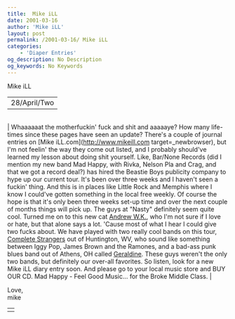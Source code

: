 ```yaml
---
title:  Mike iLL 
date: 2001-03-16
author: 'Mike iLL'
layout: post
permalink: /2001-03-16/ Mike iLL 
categories:
    - 'Diaper Entries'
og_description: No Description
og_keywords: No Keywords
---
```

<style>
body {
  background-color: ;
  color: ;
}
a {
  color: ;
}
a:active {
  color: ;
}
a:visited {
  color: ;
}
</style>

   Mike iLL     



|  |
| --- |
| 28/April/Two  |

  
  



|  |
| --- |
| 
Whaaaaaat the motherfuckin' fuck and shit and aaaaaye? How many life-times since these pages have seen an update? There's a couple of journal entries on [Mike iLL.com](http://www.mikeill.com target=_newbrowser), but I'm not feelin' the way they come out listed, and I probably should've learned my lesson about doing shit yourself.
Like, Bar/None Records (did I mention my new band Mad Happy, with Rivka, Nelson Pla and Crag, and that we got a record deal?) has hired the Beastie Boys publicity company to hype up our current tour. It's been over three weeks and I haven't seen a fuckin' thing. And this is in places like Little Rock and Memphis where I know I could've gotten something in the local free weekly. Of course the hope is that it's only been three weeks set-up time and over the next couple of months things will pick up.
The guys at "Nasty" definitely seem quite cool. Turned me on to this new cat [Andrew W.K.](http://www.andrewwk.com), who I'm not sure if I love or hate, but that alone says a lot. 'Cause most of what I hear I could give two fucks about.
We have played with two really cool bands on this tour, [Complete Strangers](http://www.geocities.com/CompleteStrangers) out of Huntington, WV, who sound like something between Iggy Pop, James Brown and the Ramones, and a bad-ass punk blues band out of Athens, OH called [Geraldine](http://ubl.artistdirect.com/music/artist/card/0,,523476,00.html). These guys weren't the only two bands, but definitely our over-all favorites.
So listen, look for a new Mike iLL diary entry soon. And please go to your local music store and BUY OUR CD. Mad Happy - Feel Good Music... for the Broke Middle Class.
 |


  
  Love,  
 mike
   



|  |
| --- |
|  |

   
   
   
   

 

 

